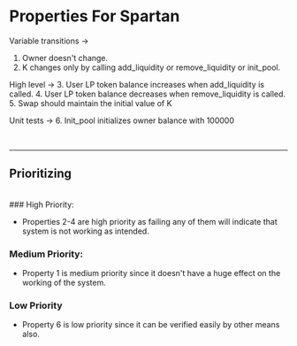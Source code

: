 # Properties For Spartan

Variable transitions -> 
  1. Owner doesn't change.
  2. K changes only by calling add_liquidity or remove_liquidity or init_pool.

High level -> 
  3. User LP token balance increases when add_liquidity is called.
  4. User LP token balance decreases when remove_liquidity is called.
  5. Swap should maintain the initial value of K
  
Unit tests ->
  6. Init_pool initializes owner balance with 100000

</br>

---

## Prioritizing

</br>
### High Priority:

- Properties 2-4 are high priority as failing any of them will indicate that system is not working as intended.

### Medium Priority:

- Property 1 is medium priority since it doesn't have a huge effect on the working of the system.

### Low Priority 
- Property 6 is low priority since it can be verified easily by other means also.